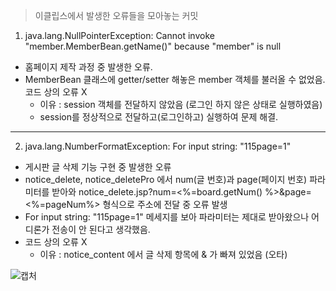 > 이클립스에서 발생한 오류들을 모아놓는 커밋

1. java.lang.NullPointerException: Cannot invoke "member.MemberBean.getName()" because "member" is null
- 홈페이지 제작 과정 중 발생한 오류.
- MemberBean 클래스에 getter/setter 해놓은 member 객체를 불러올 수 없었음. 코드 상의 오류 X
  - 이유 : session 객체를 전달하지 않았음 (로그인 하지 않은 상태로 실행하였음)
  - session를 정상적으로 전달하고(로그인하고) 실행하여 문제 해결.

---

2.  java.lang.NumberFormatException: For input string: "115page=1"
- 게시판 글 삭제 기능 구현 중 발생한 오류
- notice_delete, notice_deletePro 에서 num(글 번호)과 page(페이지 번호) 파라미터를 받아와 notice_delete.jsp?num=<%=board.getNum() %>&page=<%=pageNum%> 형식으로 주소에 전달 중 오류 발생
- For input string: "115page=1" 메세지를 보아 파라미터는 제대로 받아왔으나 어디론가 전송이 안 된다고 생각했음.
- 코드 상의 오류 X
  - 이유 : notice_content 에서 글 삭제 항목에 & 가 빠져 있었음 (오타)

![캡처](https://user-images.githubusercontent.com/95197594/160825350-0448cd90-0fe7-42a6-90c7-15a05800c105.PNG)

